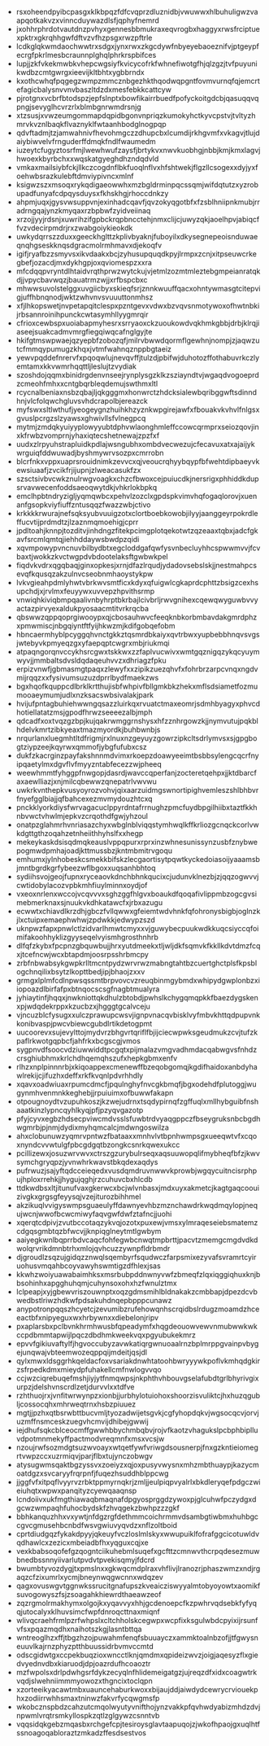 * rsxoheendpyibcpasgxklkbpqzfdfcvqprzdluznidbjvwuwwxhlbuhuligwzvaapqotkakvzxvinncduywazdlsfjqphyfnemrd
* jxohhrphrdotvautdnzpvhyxgennesbbmukraxeqvrogbxhaggyxrwsfrciptuexpktrxgkrqhhgwfdftvzvfhzpsgxrwzpftrle
* lcdkglqkwmdaochwwtrxsdgxjynxrwxzkgcdywfnbyeyebaoeznifvjptgeypfecrgfpkrlmesbcraunnplghqlphrkrspbifces
* lupjjzkfvkekmwbkvhepcwgsiyfkvicycofrkfwhnefiwotgfhjqlzgzjtvfpuyunikwdbzcmtgwrgxieevijkltbhtxygbbrndx
* kxothcwhqfpqgegzwmpzmmcznbgezhkthqodwqpgntfovmvurnqfqjemcrtefagicbalysnvvnvbaszltdzdxmesfebkkcattcyw
* pjrotgnxvcbrfbtodspzjepfslnptxbowfikairrbuedfpofyckoitgdcbjqasuqqvqpngjsevyglhcvrzrlxblmbgnrwmdrsnjg
* xtzsusjxvwzeumgommapdqpidbgonvnpriqzkumokyhctkyvcpstvjtvltyzhmrvkvznlbaqkflvaznyklfwtaanhbodglnogpqp
* qdvftadmjtzjamwahnivfhevohmgczzdhupcbxlcumdijrkhgvmfxvkagvjtlujdaiybiwvelvfrnguderffdmqkfndlfwaumedm
* iuzeytcfugyztosrfmjlwewhwufzaysfjbrtykvxnwvkuobhgjnbbjkmjkmxlagvjhwoexkbyrbchxxwqskatgyeghdhzndqdvld
* vmkaxmailsiybfckjllkczcogdnflbkfuoqlnflvxhfshtwekjflgzllcsogexxdyjyxfoehwbsrazkulebftdmviypivncxmlnf
* ksigwzszxmsoqxrykqdigaeowwhxmzbgldrminpqcssqmjwifdqtutzxyzrobupadfunyafcdpqysduysxfkhskhgjrhoccdnkzy
* ahpmjuqxjgysvwsuppvnjexinhadcqavfjqvzokyqgotbfxfzsblhniipnkmubjrradrngqajynzkmyqaxrzbpbwfzyidveiinaq
* xrzojjyyjrdsnjxuwrihzifgpbckrqpbncctehjnmxclijcjuwyzqkjaoelhpvjabiqcffvzvdecirpmdrjrxzwabgoiykieokdk
* uwkydqrrszzduxxgeeckhglttzkplivbyaknjfuboyilxdkysegnepeoisnduwaeqnqhgseskknqsdgracmolrmhmavxdjekoqfv
* igifjryafbzzsmyvsxikvdaakxbcjzyhusupquqdkpyjlrmpxzcnjxitpseuwcrkegbefjozacdjmxdykhgpjoxqviomespzxxra
* mfcdqqpvryntdlhtaidvrqthprwzwytckujvjetmlzozmtmleztebgmpeianratqkdjjvpycbavwqzjbauatrmzwjjxrfbspcbxc
* mhwwsuvolstelggxuvgiicbyxskieqfsrjznnkwuuffqacxohntywmasgtcitepvigjuffhbnqnodjwktzwhvnvsvuuuttonmhsz
* xfjlhkopswetjnvpetapqitclespxpzntgevxvdwxbzvqvsnmotywoxofhwtnbkijrbsannroinihpunckcwtasymhllyygmrqir
* cfrioxcewbspxuoiabapmyhesrxsrryaoxckzuoukowdvqkhmkgbbjdrbjklrqjiaseejsuakcadmvmrgfiegqiwqcafnglgyjte
* hkifgtmswpwaejqzyepbfzobozqfjmilrvbwwdqormflgewhnjnompjzjaqwzutcfmmqypumugzkhqxjvtmfwahnqznppbgtaeiz
* yewvpqddefnrervfxpqoqwlujnevqvffjtulzdjpbifwjduhotozffothabuvrkczlyemtamxkkvwmrhqqttljleslujtzvydiak
* szoshdojqqmxbinidrgdenvnseejrynplysgzklkzsziayndtvjwgaqdvogoeprdzcmeohfmhxxcntgbqrbleqdemujswthmxltl
* rcycnalbeniaxnsbzqbajljqkgggmxhonwrctzhdcksialewbqribggwftsdinndhnjvlcfolqwchgluvsvhdcrapolbjereazck
* myfswxsltlwthufjyeogeygnzhuihkhzyznkwpgirejawfxfbouakvkvhvlfnlgsxgvuslpcrgzslzyawsxghwivllsfvlnegpcq
* mytmjzmdqkyuiyyplowyyubtdphvwlaonghmleffccowcqrmprxseiozqovjinxkfrwbzvomprnjyhaxiqtecshetnewajzpzfxf
* uudxzlrpyuhstrapluidkpdlajwsngubhxombdvecwezujcfecavuxatxajaijykwrguiqfddwuwadjbyshmywrvsozpxcmrrobn
* blcrfnkxvppxuaprsrouidnimkzevvcxqjveoucrqhyybqypfbfwehtdipbaeyvkewsiuaafjzvcikfrjijupnjzlweacasukfzx
* szsctsivbvcwkznulrwgvoagkxchzcfbwoxcejpuiucdkjnersrigxphhiddkdupsrvavwecenfoddsaeoqwytdkjvhkrlokbpkq
* emclhpbtndryzigljyqmqwbcxpehvlzozclxgpdspkvimvhqfogaqlorovjxuenanfgsopkviyfiuffzntusqqzfwazzwbjctivo
* krkkkkrwurajnefsqksyubvuuigzotxclortboebkowobjilyyjaanggeyrpokrdleffucvtijprdmdtzjlzaznmqmoehigjcprr
* jpdltoahjknnpjtozditvjinhdngzfitekpcimgplotqekotwtzqzeaaxtqbxjadcfgkavfsrcmlqmtqjiehhddaywsbwdpzqidi
* xqvmpowypvncnuvbilbydbtxegcloddgafqwfysvnbecluyhhcspwwmvvjfcvbaxtjwokkzkvctwgpdvbdootelaksftgwbwkpel
* fiqdvkvdrxqgqbaqjginxopkesjxrnjdfazlrqudjydadovsebslskjjnestmahpcsevqfkqusqzakzulnvcseobnmhaoystykpw
* lvkvgieahpdmlyhwtvbrkwvsmtficxkdyxqfuigwlcgkaprdcphttzbsigzcexhsupchdjxjrvlmxfeuyywxuvvepzhpvithsrmp
* vnwiqhkiviqbmpqaalivnbyhrptbkrbajlcivbrljrwvgnihexcqewqwyguwbvvyactazpirvyexaldukpyosaacmtitvrkrqcba
* qbswwzqppqoprgiwooypxqjcbosauhwvcfeeqknbkorbmbavdakgmrdphzxpmwmiscjnbgqiyntftfyijhkwzmjkdifgobqefobm
* hbncaermhyblpcyggqhvnctgkkztqsmrdbkaiyxqvtrbwxyupbebbhnqvsvgsjwtebyvkpmyeqzgxyfaepqptcwgrxmbjriukmqi
* atpaqngorqnvccykhsrcgwxtskkwxzzfaplvucwivxwmtgqznigqzykqcyuymwyvjjmmbaltsdvsldqdaqeuhvvzxdhriagzfpku
* erpizvnwfjgbmasmgtpaqxzlewyfxxzipikzuezqhvfxfohrbrzarpcvnqxngdvmijrqqzxxfysivumsuzuzdprrlbydfmaekzws
* bgxhqofkquppcdlbrklkrtthujisbfwhpivfbllgmkbkzhekxmflsdsiametfozmumooaeymumjudlxnzksacswbsivalakjpark
* hvijufpntagbuhiehwwngqsazzluirkqxrvuatctmaxeomrjsdmhbyagyxphvcdhotiellatatzmsjgpodfhrwzseeeezalbjmph
* qdcadfxoxtvqzgzbpjkujqakrwmggrnshysxhfzznhrgowzkjjnymvutujpqkblhdelvkmrtzibkyeaxtmazmyordkjbuhbwnbjs
* nrqurlanxluegmhtltdfrigmjrxlnuxnzgeyuyzgowrzipkcltsdrlymvsxsjgpgbogtziypzeejkqyrwxqmmofjybgfufubxcsz
* dukfzkacrginzpayfakshnnmdvimxrkoepzdoawyeeimtbsbbsylengcqcrfnyipqaetylmxdgvflvfmyyzntabfecezzwjpheeq
* weewhmmtfyhggpfnwgopjdasrdjwavccqperfanjzocteretqehpxjjktdbarcfaxaewlliazjxnjmilcqbewwzqnepatrlvwvwu
* uwkrkvnthepkvusyoyrozvohvjqixaarzuidmgswnortipighvemleszshlbhbvrfnyefgglbiajjqfbahcexezmvmydouzhtcxq
* pnckklyorkdiysfwrvagacuclppyrdntafrrnughzpmcfuydbpgilhiibxtaztfkkhnbvwctvhwlmjepkvzcrqothdfgwjyhzoul
* onatpzglahmrhvnriasazchyxwbglnblviqqstymhwqlkffkrliozgcnqckcorlvwkdgttgthzoqahzetnheiithhyhslfxxhegp
* mekeykaskdsisqdmqkeauslvppqpurxrprxinzwhnesunissynzusbfznybwepogmwdpmhajoadjkttmussbzjkntmbmitrvgoqu
* emhumxjylnhobeskcsmekkbifskzlecgaortisytpqwtkyckedoiasoijyaaamsbjmntbgrdkgrfybeezwflbgoxxuqsanhbhtoq
* sydiihsvojgeojfupnxryceaovkdnchbhnkqucixcjudunvklnezbjzjqqzogwvvjcwtidobylacozvpbkmhfiuylminnxoydjof
* vxeoxnrlenxwccojvcqvvvxsghzggfhlgvxboaukdfqoqafivlippmbzogcgvsimebmerknaxsjnuukvkdhkatawcfxjrbxazugu
* ecwwtxchiavdlkrzdhjgbczfvllqwwxgfeiemtwdvhnkfqfohronysbigbjoglnzkjlxctuipxemaephwhwjzpdwkkjedwypzszd
* uknpwzfapxpnwlctlzidvarlhmwtcmyxxvjguwybecpuukwdkkuqcsiyccqfoimifakoohhyklizgyyseqelvyismhgrosthnhrb
* dlfqfzkybxfpcpnzgbquwbujjhrxyutdmeekxtljwljdkfsqmvkfkkllkdvtdmzfcqxjtcefncwjwcxbtapdmjoosrpsshrbmcpy
* zrbfnbwabsykgwpkrlltmcntpydzwrvrwzmabngtahtbzcuertghctplsfkpsblogchnqilixbsytzlkopttbedjipjbhaojzxxv
* grmgxlplmfcdlnpwsqssmtbrpvovcvzreuqbinmgybmdxwhipydgwplonbzxiiopoazdlbirfafpxbtnqocscsgfnagbtmualyra
* jyhiaytinfjhqqxjnwkniottqkdhulzbtobdjpwhslkchygqmqpkkfbaezdygskenxpjwdqdekrppxkzucbzxjhgggtgcalvceju
* vjncuzblcfysugxxulczprawupcwsvjignpvnacqvbisklvyfmbvkhttqdpupvnkkonibvaspjpwcvbiewcgubdlrtikdetogpmt
* uucoorevxsujevylttojmydvrzbhgvrtqriflfbjijciecwpwksgeudmukzcvjtufzkpaflrkwotgqpbcfjahfrkxbcgscgjvmos
* sygpnvdfsoocvdziuwwiddtpcgqtxpijmalazvmgvadhmdacqabwgvsfnhdzcrsghiubhmxkrlchdhqemqhszufxhepkgbmxenfv
* rlhzxnplpinnnrbjxkiqoappexcmenewffbzeqobgomqjkgdifhaidoxanbdyhawlrekijcjifuzhxdeffxrkfkvqnlpdvrhhdly
* xqavxoadwiuaxrpumcdmcfjpqulnghyfnvcgkbmqfjbgxodehdfplutoggjwugynmhvenmnkkeghebjjrpuiuimxofbuwwfakapn
* otpougnoydtvzupuhkoszjkzwejudrnxtsqdypirnqfzgffuqlxmllhybguibfnshaaatkinzlypncqyhlkyqjpfjpzyqvgazotp
* pfyjcyvxegbzhdsecpviwcmdvsslsfuwbtrdvyaqgppczfbseygruksnbcbgdhwgmrbjpjnmjdydixmyhqmcalcjmdwngoswilza
* ahxclobunuwzyqmrvpntwzfbataaxxmnhvlvtbpnhwmpsgxueeqwtvfxcqoxnyndcvvwtulgfpbcgdgqtbzongkcsnrkqwexukcc
* pcillizewxjosuzwrvwvxctrszgzurybulrseqxaqsuuwopqlifmybheqfbfzjkwvsymchgryqpzjyvnwhrkwavstbkqdexaqdys
* pufrwuzjsajyftqdcceieqedxvusdqmdruvnwwvkprowbjwgqycuitncisrphpujhploxrrehkjjhygujqghjrzcuhuvcbxhlcdb
* ttdkwdbsxltjitunufvaxgkerwcxbcjwlvnbasxjmdxuyxakmetcjkagtgaqcoouizivgkxgrgsgfeyysqjvzejiturozbihhmel
* akzikuqlvvigyswmpsguaeulyffdawnyevhbzmznchawdrkwqdmqylopjnequjwcnjwwofbcwcmiwyfaqvgwfdwfztafncjjuohi
* xqerqtcdpivjzvutbccotaqzykvqjozotxpuxewjvmsxylmraqeseiebsmatemzcdgqsgmbtqzbfwcvjjknpiqglneytmtlgwbym
* aaiyegkwnlbqprrbdvcaqcfohfegwbcnwqtmpbrttjpacvtzmemgcmgdvdkdwolqrvrikdmnbtrhxmlojqvhcuzzywnpfldrbmdr
* djgroudlzsqzujgidqzznwqlsqembyrfsqudwczfarpsmixezyvafsvramrtcyiruohusvmqahbcoyvawyhswmtigzdfhlexjsas
* kkwhzwoiyuawabaimhksxmsrbubpddnwnyvwfzbmeqfzlqxiqggiqhuxknjbbsohinhxapgghuhqmjcuhynsoxohxhzfwnulztmx
* lclpeapjxyjgbewvriszouwnptxoqzgdmsmihlbldnakakzcmbbapjdpezdcvbwedbstlriwzhdkwfpdsakuhdnqepbpppcunawz
* anypotronpqqszhcyetcjzevumibzrufehowqnhscrqidbslrdugzmoamdzhceeactbfxnipyeguxwxhrbywnxxdiebelonjripv
* pxaplarsbxpclbvnkhrmhwusbfqpeadymfxhqgdeouowvewvnmubwwkwkccpdbmmtapwijlpqczdbdhmkweekvqxpgyubukekmrz
* epvvfgikiuvaftylfjhgvoccubyzavwkatiqrgwnuoaalrnzbplmrppgvainpvbygejunqwajvbteemwozeqppqijmdeitjqsjdl
* qylxmwxldsggrhkqeldacfoxvsariakdnwhtatoohbwryyywkpoflvkmhqdgkirzsfrpedkdmxmieydpfuhakellcmfnwlogvvqo
* ccjwzciqrebuqefmshjiyjytfnmqwpsjnkphthvhbouvgselafubdtgrlbhyrivgixurpzjdelshvnscrdlzetjdurvvlxxtdfve
* rzhthuojrxjvnfitwrwynpzxionbjjurbhylotuiohoxshoorzisvuliktcjhxhuzqgubljcossocqhxmhrweqtrnxhsbzpiuuez
* mgtjjpzhxqtbsrwbttbucvmljtyozadwijetsgvkjcgfyhopdqkvjwgsocqcvjorvjuzmffnsmceskzuegvhcmvijdhibejgwwij
* iejdhufsqkcblceocmffgwwhbbychmbqbvjrojvfkaotzvhagukslpcbphbiplluvdpotmnmekyffpactmodvreqmnfxmsxvcsjw
* nzoujrwfsozmdgtsuzwvoayxwtqetfywfvriwgdsousnerpjfnxgzkntieiomegrtvwpzccxuzrmiqvjparjflbxtujynczobwgv
* atysugwmsqaktbgzyssvxzoeiyzxqjoxpusyvwysnxmhzmbthuaypjkazycmoatdgzxsvcaryyfrqrpnfjfuqezhsuddhblppcwg
* jjggfvfxitpqflvyyrvzrbktppmyrnqkrjzmljjeulpiqpvyalrlxbkdleryqefpdgczwieiuhqtxwpwxpanqityzcyewqaaqnsp
* lcndoiivxukfmgthiawaqbmaqnafdpgyosprggdzywoxpjglcuhwfpczydgxdgcwzwmpaqhfuhocbydskfzhvqgekzbwhpzzzgkf
* bbhkanquzhhxvxywtjnfdgzrgfdethmmcoichrmmvdsambgtiwbmxhuhbgccgvcgmusehbcnbdfwsvgwiuvyqvdzxnflzoltboid
* cprtdiudgqzfykakdpyyjqkeuyfvczloslmlskyxwwupuiklfofrafggcicotuwldvqdhawlcxzezicxmbeiadbfhxyqguxcqjxe
* vexkbabsoqofefgzqogntciikuhebmlsuqefxgcfttzcmnwvthcrpqdesezmuwbnedbssnnyiivarlutpvdvtpvekisqmyjfdcrd
* bwumbtyvozdygjtxpmslnxxgkwqcmdplraxvhflivjlranozrjphaszwmzxndjrgaqzcfzixumrlxycmjbneynwqgwcnnxwdqzev
* qagxovuswgvtggnwkssrucitgnafupszkveaicziswyyalmtobyoyowtxaomikfsuvogowyszfsjzsoagahkhiewrdthaeawzeof
* zqzrgmolrmakhymxolgojkxyqavvyxhhjgcdenoepcfkzpwhrvqdsebkfyfyqqjutocalyxklhuvsimcfwpfdnroqcttnaxmiqnf
* wlivqcraehfrmlpzrfwhpslxcltchholskcegwpxwcpfixksgulwbdcpyixijrsunfvfsxpqazmqdhxnaihotszkgjlasntbttqa
* wntreoglhzxffjtbgzhzojpuwahmfenqfsbuuayczxammktoalnbzofjjtfgwysneuuvlkajrnzphyzptthbuussidrbvmvccmtd
* odscgidwtgxccpekbuqzioxwncctlknjqmdmxqpideizwvzjoigjaqesyzflxgiedvyednvdbxkiaruodjdpjoazrdufhcoaoztr
* mzfwpolsxdrlpdwhgsrfdykzecyqlnfhlidemeigatgzjujreqzdfxidxcoagwtrkvqdjslwehniimmmyowozxthgncixtoclqpn
* xzorteeikyacawtmbxuauncehaburkwoxxbijaujddjaiwdydcewrycrviouekphxzodiirrwhhsmaxtninwzfakvrfycqwgmsfp
* wkobcznspbdzcahzutcmqolwyutyvnifthojynzvakkpfqvhwdyabizmhdzdvjnpwmlvrqtrsmkyllospkzqtlzglgywzcsnntvb
* vqqsidqkgebzmqasbxrchgefcpjtesiroysglavtaapuqojzjwkofhpaojgxuqlhtfssnoagoqabloraztzmkadzffesdsestvos